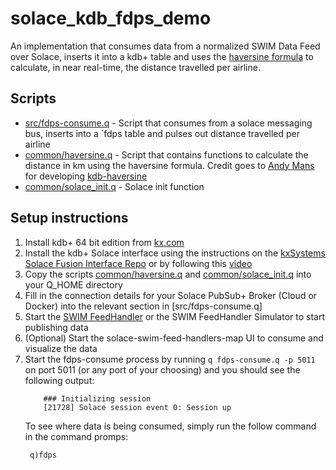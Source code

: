 # solace_kdb_fdps_demo

An implementation that consumes data from a normalized SWIM Data Feed over Solace, inserts it into a kdb+ table and uses the [haversine formula](https://www.movable-type.co.uk/scripts/latlong.html) to calculate, in near real-time, the distance travelled per airline. 

## Scripts

 * [src/fdps-consume.q](src/fdps-consume.q) - Script that consumes from a solace messaging bus, inserts into a `fdps table and pulses out distance travelled per airline
 * [common/haversine.q](/common/haversine.q) - Script that contains functions to calculate the distance in km using the haversine formula. Credit goes to [Andy Mans](https://github.com/andymans) for developing [kdb-haversine](https://github.com/andymans/kdb-haversine)
 * [common/solace_init.q](common/solace_init.q) - Solace init function

## Setup instructions

1. Install kdb+ 64 bit edition from [kx.com](https://kx.com/connect-with-us/download/)
2. Install the kdb+ Solace interface using the instructions on the [kxSystems Solace Fusion Interface Repo](https://github.com/KxSystems/solace) or by following this [video](https://www.youtube.com/watch?v=_cGnkrim4K8)
3. Copy the scripts [common/haversine.q](/common/haversine.q) and [common/solace_init.q](common/solace_init.q) into your Q_HOME directory
4. Fill in the connection details for your Solace PubSub+ Broker (Cloud or Docker) into the relevant section in [src/fdps-consume.q]
5. Start the [SWIM FeedHandler](https://github.com/solacese/swim-feed-handler) or the SWIM FeedHandler Simulator to start publishing data 
6. (Optional) Start the solace-swim-feed-handlers-map UI to consume and visualize the data
7. Start the fdps-consume process by running `q fdps-consume.q -p 5011` on port 5011 (or any port of your choosing) and you should see the following output: 
   ```...
       ### Initializing session
       [21728] Solace session event 0: Session up
   ```
   To see where data is being consumed, simply run the follow command in the command promps:
   ```
    q)fdps
   ```
